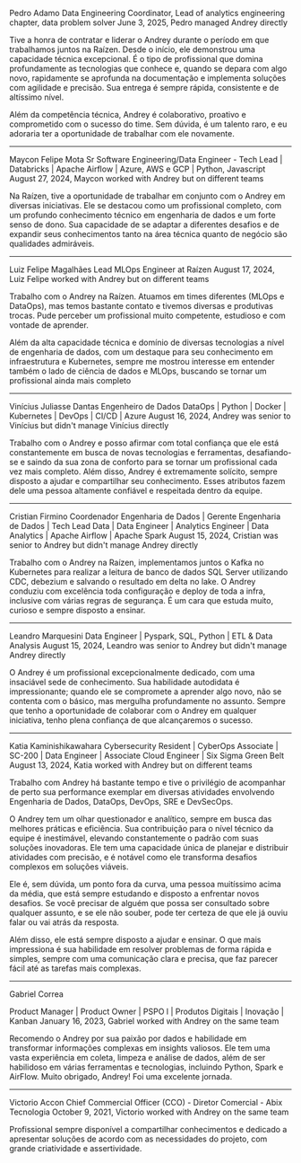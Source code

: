 Pedro Adamo
Data Engineering Coordinator, Lead of analytics engineering chapter, data problem solver
June 3, 2025, Pedro managed Andrey directly

Tive a honra de contratar e liderar o Andrey durante o período em que trabalhamos juntos na Raízen. Desde o início, ele demonstrou uma capacidade técnica excepcional. É o tipo de profissional que domina profundamente as tecnologias que conhece e, quando se depara com algo novo, rapidamente se aprofunda na documentação e implementa soluções com agilidade e precisão. Sua entrega é sempre rápida, consistente e de altíssimo nível.

Além da competência técnica, Andrey é colaborativo, proativo e comprometido com o sucesso do time. Sem dúvida, é um talento raro, e eu adoraria ter a oportunidade de trabalhar com ele novamente.

---

Maycon Felipe Mota
Sr Software Engineering/Data Engineer - Tech Lead | Databricks | Apache Airflow | Azure, AWS e GCP | Python, Javascript
August 27, 2024, Maycon worked with Andrey but on different teams

Na Raízen, tive a oportunidade de trabalhar em conjunto com o Andrey em diversas iniciativas. Ele se destacou como um profissional completo, com um profundo conhecimento técnico em engenharia de dados e um forte senso de dono. Sua capacidade de se adaptar a diferentes desafios e de expandir seus conhecimentos tanto na área técnica quanto de negócio são qualidades admiráveis.

---

Luiz Felipe Magalhães
Lead MLOps Engineer at Raízen
August 17, 2024, Luiz Felipe worked with Andrey but on different teams

Trabalho com o Andrey na Raízen. Atuamos em times diferentes (MLOps e DataOps), mas temos bastante contato e tivemos diversas e produtivas trocas. Pude perceber um profissional muito competente, estudioso e com vontade de aprender.

Além da alta capacidade técnica e domínio de diversas tecnologias a nível de engenharia de dados, com um destaque para seu conhecimento em infraestrutura e Kubernetes, sempre me mostrou interesse em entender também o lado de ciência de dados e MLOps, buscando se tornar um profissional ainda mais completo

---

Vinícius Juliasse Dantas
Engenheiro de Dados DataOps | Python | Docker | Kubernetes | DevOps | CI/CD | Azure
August 16, 2024, Andrey was senior to Vinícius but didn't manage Vinícius directly

Trabalho com o Andrey e posso afirmar com total confiança que ele está constantemente em busca de novas tecnologias e ferramentas, desafiando-se e saindo da sua zona de conforto para se tornar um profissional cada vez mais completo. Além disso, Andrey é extremamente solícito, sempre disposto a ajudar e compartilhar seu conhecimento. Esses atributos fazem dele uma pessoa altamente confiável e respeitada dentro da equipe.

---

Cristian Firmino
Coordenador Engenharia de Dados | Gerente Engenharia de Dados | Tech Lead Data | Data Engineer | Analytics Engineer | Data Analytics | Apache Airflow | Apache Spark
August 15, 2024, Cristian was senior to Andrey but didn't manage Andrey directly

Trabalho com o Andrey na Raízen, implementamos juntos o Kafka no Kubernetes para realizar a leitura de banco de dados SQL Server utilizando CDC, debezium e salvando o resultado em delta no lake. O Andrey conduziu com excelência toda configuração e deploy de toda a infra, inclusive com várias regras de segurança. É um cara que estuda muito, curioso e sempre disposto a ensinar.

---

Leandro Marquesini
Data Engineer | Pyspark, SQL, Python | ETL & Data Analysis
August 15, 2024, Leandro was senior to Andrey but didn't manage Andrey directly

O Andrey é um profissional excepcionalmente dedicado, com uma insaciável sede de conhecimento. Sua habilidade autodidata é impressionante; quando ele se compromete a aprender algo novo, não se contenta com o básico, mas mergulha profundamente no assunto. Sempre que tenho a oportunidade de colaborar com o Andrey em qualquer iniciativa, tenho plena confiança de que alcançaremos o sucesso.

---

Katia Kaminishikawahara
Cybersecurity Resident | CyberOps Associate | SC-200 | Data Engineer | Associate Cloud Engineer | Six Sigma Green Belt
August 13, 2024, Katia worked with Andrey but on different teams

Trabalho com Andrey há bastante tempo e tive o privilégio de acompanhar de perto sua performance exemplar em diversas atividades envolvendo Engenharia de Dados, DataOps, DevOps, SRE e DevSecOps.
 
O Andrey tem um olhar questionador e analítico, sempre em busca das melhores práticas e eficiência. Sua contribuição para o nível técnico da equipe é inestimável, elevando constantemente o padrão com suas soluções inovadoras. Ele tem uma capacidade única de planejar e distribuir atividades com precisão, e é notável como ele transforma desafios complexos em soluções viáveis.
 
Ele é, sem dúvida, um ponto fora da curva, uma pessoa muitíssimo acima da média, que está sempre estudando e disposto a enfrentar novos desafios. Se você precisar de alguém que possa ser consultado sobre qualquer assunto, e se ele não souber, pode ter certeza de que ele já ouviu falar ou vai atrás da resposta.
 
Além disso, ele está sempre disposto a ajudar e ensinar. O que mais impressiona é sua habilidade em resolver problemas de forma rápida e simples, sempre com uma comunicação clara e precisa, que faz parecer fácil até as tarefas mais complexas.

---

Gabriel Correa

Product Manager | Product Owner | PSPO l | Produtos Digitais | Inovação | Kanban
January 16, 2023, Gabriel worked with Andrey on the same team

Recomendo o Andrey por sua paixão por dados e habilidade em transformar informações complexas em insights valiosos. Ele tem uma vasta experiência em coleta, limpeza e análise de dados, além de ser habilidoso em várias ferramentas e tecnologias, incluindo Python, Spark e AirFlow. Muito obrigado, Andrey! Foi uma excelente jornada.

---

Victorio Accon
Chief Commercial Officer (CCO) - Diretor Comercial - Abix Tecnologia
October 9, 2021, Victorio worked with Andrey on the same team

Profissional sempre disponível a compartilhar conhecimentos e dedicado a apresentar soluções de acordo com as necessidades do projeto, com grande criatividade e assertividade. 